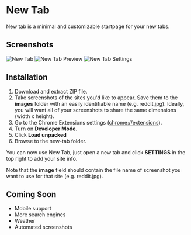 
# New Tab

New tab is a minimal and customizable startpage for your new tabs.

## Screenshots

![New Tab](https://imgur.com/GNbiQdl)
![New Tab Preview](https://imgur.com/N8GhF92)
![New Tab Settings](https://imgur.com/ua733G1)

## Installation

1. Download and extract ZIP file.
2. Take screenshots of the sites you'd like to appear.
   Save them to the **images** folder with an easily identifiable name (e.g. reddit.jpg).
   Ideally, you will want all of your screenshots to share the same dimensions (width x height).
3. Go to the Chrome Extensions settings ([chrome://extensions](chrome://extensions)).
4. Turn on **Developer Mode**.
5. Click **Load unpacked**
6. Browse to the new-tab folder.

You can now use New Tab, just open a new tab and click **SETTINGS** in the top right to add your site info.

Note that the **image** field should contain the file name of screenshot you want to use for that site (e.g. reddit.jpg).

## Coming Soon

- Mobile support
- More search engines
- Weather
- Automated screenshots